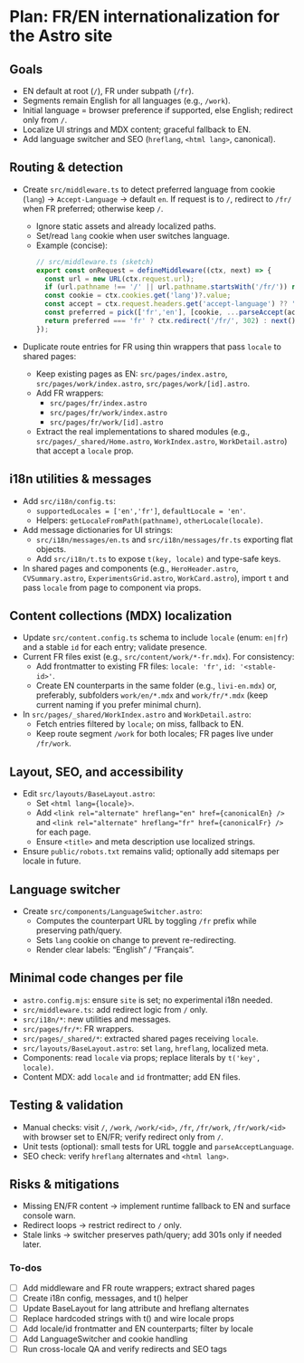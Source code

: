 <!-- b79561f5-8043-41d7-a609-f4c079a3617e 6c3574e5-0c06-4bce-bb5b-6ee708f0af9a -->
# Plan: FR/EN internationalization for the Astro site

## Goals

- EN default at root (`/`), FR under subpath (`/fr`).
- Segments remain English for all languages (e.g., `/work`).
- Initial language = browser preference if supported, else English; redirect only from `/`.
- Localize UI strings and MDX content; graceful fallback to EN.
- Add language switcher and SEO (`hreflang`, `<html lang>`, canonical).

## Routing & detection

- Create `src/middleware.ts` to detect preferred language from cookie (`lang`) → `Accept-Language` → default `en`. If request is to `/`, redirect to `/fr/` when FR preferred; otherwise keep `/`.
  - Ignore static assets and already localized paths.
  - Set/read `lang` cookie when user switches language.
  - Example (concise):
    ```ts
    // src/middleware.ts (sketch)
    export const onRequest = defineMiddleware((ctx, next) => {
      const url = new URL(ctx.request.url);
      if (url.pathname !== '/' || url.pathname.startsWith('/fr/')) return next();
      const cookie = ctx.cookies.get('lang')?.value;
      const accept = ctx.request.headers.get('accept-language') ?? '';
      const preferred = pick(['fr','en'], [cookie, ...parseAccept(accept)] ) || 'en';
      return preferred === 'fr' ? ctx.redirect('/fr/', 302) : next();
    });
    ```

- Duplicate route entries for FR using thin wrappers that pass `locale` to shared pages:
  - Keep existing pages as EN: `src/pages/index.astro`, `src/pages/work/index.astro`, `src/pages/work/[id].astro`.
  - Add FR wrappers:
    - `src/pages/fr/index.astro`
    - `src/pages/fr/work/index.astro`
    - `src/pages/fr/work/[id].astro`
  - Extract the real implementations to shared modules (e.g., `src/pages/_shared/Home.astro`, `WorkIndex.astro`, `WorkDetail.astro`) that accept a `locale` prop.

## i18n utilities & messages

- Add `src/i18n/config.ts`:
  - `supportedLocales = ['en','fr']`, `defaultLocale = 'en'`.
  - Helpers: `getLocaleFromPath(pathname)`, `otherLocale(locale)`.
- Add message dictionaries for UI strings:
  - `src/i18n/messages/en.ts` and `src/i18n/messages/fr.ts` exporting flat objects.
  - Add `src/i18n/t.ts` to expose `t(key, locale)` and type-safe keys.
- In shared pages and components (e.g., `HeroHeader.astro`, `CVSummary.astro`, `ExperimentsGrid.astro`, `WorkCard.astro`), import `t` and pass `locale` from page to component via props.

## Content collections (MDX) localization

- Update `src/content.config.ts` schema to include `locale` (enum: `en|fr`) and a stable `id` for each entry; validate presence.
- Current FR files exist (e.g., `src/content/work/*-fr.mdx`). For consistency:
  - Add frontmatter to existing FR files: `locale: 'fr'`, `id: '<stable-id>'`.
  - Create EN counterparts in the same folder (e.g., `livi-en.mdx`) or, preferably, subfolders `work/en/*.mdx` and `work/fr/*.mdx` (keep current naming if you prefer minimal churn).
- In `src/pages/_shared/WorkIndex.astro` and `WorkDetail.astro`:
  - Fetch entries filtered by `locale`; on miss, fallback to EN.
  - Keep route segment `/work` for both locales; FR pages live under `/fr/work`.

## Layout, SEO, and accessibility

- Edit `src/layouts/BaseLayout.astro`:
  - Set `<html lang={locale}>`.
  - Add `<link rel="alternate" hreflang="en" href={canonicalEn} />` and `<link rel="alternate" hreflang="fr" href={canonicalFr} />` for each page.
  - Ensure `<title>` and meta description use localized strings.
- Ensure `public/robots.txt` remains valid; optionally add sitemaps per locale in future.

## Language switcher

- Create `src/components/LanguageSwitcher.astro`:
  - Computes the counterpart URL by toggling `/fr` prefix while preserving path/query.
  - Sets `lang` cookie on change to prevent re-redirecting.
  - Render clear labels: “English” / “Français”.

## Minimal code changes per file

- `astro.config.mjs`: ensure `site` is set; no experimental i18n needed.
- `src/middleware.ts`: add redirect logic from `/` only.
- `src/i18n/*`: new utilities and messages.
- `src/pages/fr/*`: FR wrappers.
- `src/pages/_shared/*`: extracted shared pages receiving `locale`.
- `src/layouts/BaseLayout.astro`: set `lang`, `hreflang`, localized meta.
- Components: read `locale` via props; replace literals by `t('key', locale)`.
- Content MDX: add `locale` and `id` frontmatter; add EN files.

## Testing & validation

- Manual checks: visit `/`, `/work`, `/work/<id>`, `/fr`, `/fr/work`, `/fr/work/<id>` with browser set to EN/FR; verify redirect only from `/`.
- Unit tests (optional): small tests for URL toggle and `parseAcceptLanguage`.
- SEO check: verify `hreflang` alternates and `<html lang>`.

## Risks & mitigations

- Missing EN/FR content → implement runtime fallback to EN and surface console warn.
- Redirect loops → restrict redirect to `/` only.
- Stale links → switcher preserves path/query; add 301s only if needed later.

### To-dos

- [ ] Add middleware and FR route wrappers; extract shared pages
- [ ] Create i18n config, messages, and t() helper
- [ ] Update BaseLayout for lang attribute and hreflang alternates
- [ ] Replace hardcoded strings with t() and wire locale props
- [ ] Add locale/id frontmatter and EN counterparts; filter by locale
- [ ] Add LanguageSwitcher and cookie handling
- [ ] Run cross-locale QA and verify redirects and SEO tags